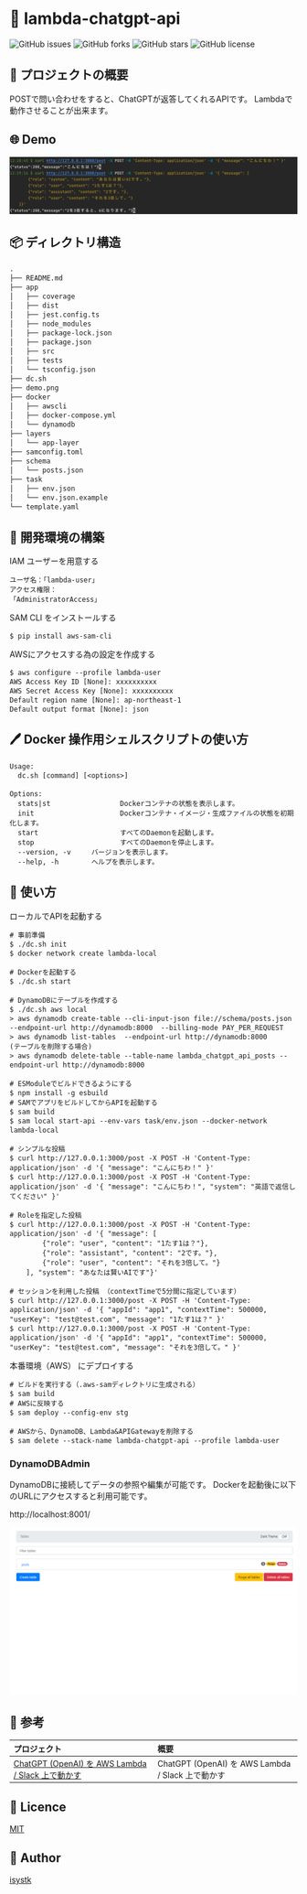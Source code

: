 🌙 lambda-chatgpt-api
====

![GitHub issues](https://img.shields.io/github/issues/isystk/lambda-chatgpt-api)
![GitHub forks](https://img.shields.io/github/forks/isystk/lambda-chatgpt-api)
![GitHub stars](https://img.shields.io/github/stars/isystk/lambda-chatgpt-api)
![GitHub license](https://img.shields.io/github/license/isystk/lambda-chatgpt-api)

## 📗 プロジェクトの概要

POSTで問い合わせをすると、ChatGPTが返答してくれるAPIです。
Lambdaで動作させることが出来ます。

## 🌐 Demo

![デモ画面](./demo.png "デモ画面")

## 📦 ディレクトリ構造

```
.
├── README.md
├── app
│   ├── coverage
│   ├── dist
│   ├── jest.config.ts
│   ├── node_modules
│   ├── package-lock.json
│   ├── package.json
│   ├── src
│   ├── tests
│   └── tsconfig.json
├── dc.sh
├── demo.png
├── docker
│   ├── awscli
│   ├── docker-compose.yml
│   └── dynamodb
├── layers
│   └── app-layer
├── samconfig.toml
├── schema
│   └── posts.json
├── task
│   ├── env.json
│   └── env.json.example
└── template.yaml

```

## 🔧 開発環境の構築

IAM ユーザーを用意する
```
ユーザ名：「lambda-user」
アクセス権限：
「AdministratorAccess」
```

SAM CLI をインストールする
```
$ pip install aws-sam-cli
```

AWSにアクセスする為の設定を作成する
```
$ aws configure --profile lambda-user 
AWS Access Key ID [None]: xxxxxxxxxx
AWS Secret Access Key [None]: xxxxxxxxxx
Default region name [None]: ap-northeast-1
Default output format [None]: json
```

## 🖊️ Docker 操作用シェルスクリプトの使い方

```
Usage:
  dc.sh [command] [<options>]

Options:
  stats|st                 Dockerコンテナの状態を表示します。
  init                     Dockerコンテナ・イメージ・生成ファイルの状態を初期化します。
  start                    すべてのDaemonを起動します。
  stop                     すべてのDaemonを停止します。
  --version, -v     バージョンを表示します。
  --help, -h        ヘルプを表示します。
```


## 💬 使い方

ローカルでAPIを起動する
```
# 事前準備
$ ./dc.sh init
$ docker network create lambda-local

# Dockerを起動する
$ ./dc.sh start

# DynamoDBにテーブルを作成する
$ ./dc.sh aws local
> aws dynamodb create-table --cli-input-json file://schema/posts.json --endpoint-url http://dynamodb:8000  --billing-mode PAY_PER_REQUEST
> aws dynamodb list-tables  --endpoint-url http://dynamodb:8000 
(テーブルを削除する場合)
> aws dynamodb delete-table --table-name lambda_chatgpt_api_posts --endpoint-url http://dynamodb:8000

# ESModuleでビルドできるようにする
$ npm install -g esbuild 
# SAMでアプリをビルドしてからAPIを起動する
$ sam build
$ sam local start-api --env-vars task/env.json --docker-network lambda-local

# シンプルな投稿
$ curl http://127.0.0.1:3000/post -X POST -H 'Content-Type: application/json' -d '{ "message": "こんにちわ！" }'
$ curl http://127.0.0.1:3000/post -X POST -H 'Content-Type: application/json' -d '{ "message": "こんにちわ！", "system": "英語で返信してください" }'

# Roleを指定した投稿
$ curl http://127.0.0.1:3000/post -X POST -H 'Content-Type: application/json' -d '{ "message": [
        {"role": "user", "content": "1たす1は？"},
        {"role": "assistant", "content": "2です。"}, 
        {"role": "user", "content": "それを3倍して。"} 
    ], "system": "あなたは賢いAIです"}'
    
# セッションを利用した投稿 （contextTimeで5分間に指定しています）
$ curl http://127.0.0.1:3000/post -X POST -H 'Content-Type: application/json' -d '{ "appId": "app1", "contextTime": 500000, "userKey": "test@test.com", "message": "1たす1は？" }'
$ curl http://127.0.0.1:3000/post -X POST -H 'Content-Type: application/json' -d '{ "appId": "app1", "contextTime": 500000, "userKey": "test@test.com", "message": "それを3倍して。" }'

```

本番環境（AWS） にデプロイする
```
# ビルドを実行する（.aws-samディレクトリに生成される）
$ sam build
# AWSに反映する
$ sam deploy --config-env stg

# AWSから、DynamoDB、Lambda&APIGatewayを削除する
$ sam delete --stack-name lambda-chatgpt-api --profile lambda-user
```

### DynamoDBAdmin
DynamoDBに接続してデータの参照や編集が可能です。
Dockerを起動後に以下のURLにアクセスすると利用可能です。

http://localhost:8001/

![DynamoDB-Admin](./dynamodb-admin.png "WSL-MySQL")


## 🎨 参考

| プロジェクト| 概要|
| :---------------------------------------| :-------------------------------|
| [ChatGPT (OpenAI) を AWS Lambda / Slack 上で動かす](https://blog.nekohack.me/posts/chatgpt-slack)| ChatGPT (OpenAI) を AWS Lambda / Slack 上で動かす |


## 🎫 Licence

[MIT](https://github.com/isystk/lambda-chatgpt-api/blob/master/LICENSE)

## 👀 Author

[isystk](https://github.com/isystk)
